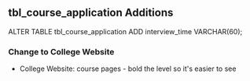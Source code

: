 ## tbl_course_application Additions

 ALTER TABLE tbl_course_application ADD interview_time VARCHAR(60);  

### Change to College Website

* College Website: course pages - bold the level so it's easier to see

